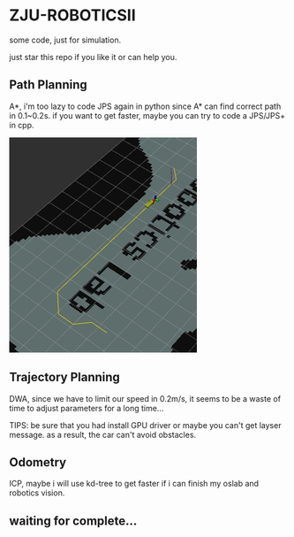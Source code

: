 # ZJU-ROBOTICSII

some code, just for simulation.

just star this repo if you like it or can help you.

## Path Planning

A*, i'm too lazy to code JPS again in python since A* can find correct path in 0.1~0.2s. if you want to get faster, maybe you can try to code a JPS/JPS+ in cpp.

![Image text](images/5BA72DCC-FC12-4E2A-AAD3-D2E4E7288A19.jpeg)

## Trajectory Planning 

DWA, since we have to limit our speed in 0.2m/s, it seems to be a waste of time to adjust parameters for a long time...

TIPS: be sure that you had install GPU driver or maybe you can't get layser message. as a result, the car can't avoid obstacles.

## Odometry

ICP, maybe i will use kd-tree to get faster if i can finish my oslab and robotics vision.

## waiting for complete...
